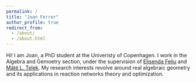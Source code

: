 ```yaml
---
permalink: /
title: "Joan Ferrer"
author_profile: true
redirect_from: 
  - /about/
  - /about.html
---
```


Hi! I am Joan, a PhD student at the Univeristy of Copenhagen. I work in the Algebra and Gemoetry section, under the supervision of [Elisenda Feliu](https://web.math.ku.dk/~efeliu/) and [Máté L. Telek](https://matetelek.wordpress.com/). My research interests revolve around real algebraic geometry and its applications in reaction networks theory and optimization.

